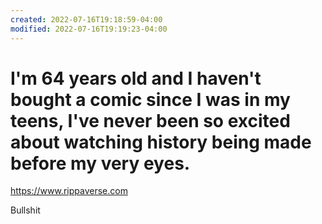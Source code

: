 ```yaml
---
created: 2022-07-16T19:18:59-04:00
modified: 2022-07-16T19:19:23-04:00
---
```


# I'm 64 years old and I haven't bought a comic since I was in my teens, I've never been so excited about watching history being made before my very eyes.

https://www.rippaverse.com

Bullshit
